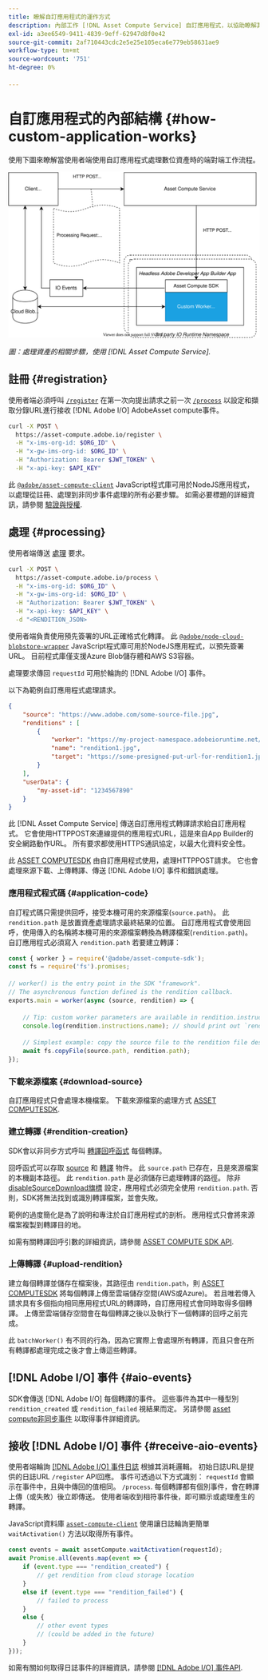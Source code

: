 ```yaml
---
title: 瞭解自訂應用程式的運作方式
description: 內部工作 [!DNL Asset Compute Service] 自訂應用程式，以協助瞭解其運作方式。
exl-id: a3ee6549-9411-4839-9eff-62947d8f0e42
source-git-commit: 2af710443cdc2e5e25e105eca6e779eb58631ae9
workflow-type: tm+mt
source-wordcount: '751'
ht-degree: 0%

---
```


# 自訂應用程式的內部結構 {#how-custom-application-works}

使用下圖來瞭解當使用者端使用自訂應用程式處理數位資產時的端對端工作流程。

![自訂應用程式工作流程](assets/customworker.svg)

*圖：處理資產的相關步驟，使用 [!DNL Asset Compute Service].*

## 註冊 {#registration}

使用者端必須呼叫 [`/register`](api.md#register) 在第一次向提出請求之前一次 [`/process`](api.md#process-request) 以設定和擷取分錄URL進行接收 [!DNL Adobe I/O] AdobeAsset compute事件。

```sh
curl -X POST \
  https://asset-compute.adobe.io/register \
  -H "x-ims-org-id: $ORG_ID" \
  -H "x-gw-ims-org-id: $ORG_ID" \
  -H "Authorization: Bearer $JWT_TOKEN" \
  -H "x-api-key: $API_KEY"
```

此 [`@adobe/asset-compute-client`](https://github.com/adobe/asset-compute-client#usage) JavaScript程式庫可用於NodeJS應用程式，以處理從註冊、處理到非同步事件處理的所有必要步驟。 如需必要標題的詳細資訊，請參閱 [驗證與授權](api.md).

## 處理 {#processing}

使用者端傳送 [處理](api.md#process-request) 要求。

```sh
curl -X POST \
  https://asset-compute.adobe.io/process \
  -H "x-ims-org-id: $ORG_ID" \
  -H "x-gw-ims-org-id: $ORG_ID" \
  -H "Authorization: Bearer $JWT_TOKEN" \
  -H "x-api-key: $API_KEY" \
  -d "<RENDITION_JSON>
```

使用者端負責使用預先簽署的URL正確格式化轉譯。 此 [`@adobe/node-cloud-blobstore-wrapper`](https://github.com/adobe/node-cloud-blobstore-wrapper#presigned-urls) JavaScript程式庫可用於NodeJS應用程式，以預先簽署URL。 目前程式庫僅支援Azure Blob儲存體和AWS S3容器。

處理要求傳回 `requestId` 可用於輪詢的 [!DNL Adobe I/O] 事件。

以下為範例自訂應用程式處理請求。

```json
{
    "source": "https://www.adobe.com/some-source-file.jpg",
    "renditions" : [
        {
            "worker": "https://my-project-namespace.adobeioruntime.net/api/v1/web/my-namespace-version/my-worker",
            "name": "rendition1.jpg",
            "target": "https://some-presigned-put-url-for-rendition1.jpg",
        }
    ],
    "userData": {
        "my-asset-id": "1234567890"
    }
}
```

此 [!DNL Asset Compute Service] 傳送自訂應用程式轉譯請求給自訂應用程式。 它會使用HTTPPOST來連線提供的應用程式URL，這是來自App Builder的安全網路動作URL。 所有要求都使用HTTPS通訊協定，以最大化資料安全性。

此 [ASSET COMPUTESDK](https://github.com/adobe/asset-compute-sdk#adobe-asset-compute-worker-sdk) 由自訂應用程式使用，處理HTTPPOST請求。 它也會處理來源下載、上傳轉譯、傳送 [!DNL Adobe I/O] 事件和錯誤處理。

<!-- TBD: Add the application diagram. -->

### 應用程式程式碼 {#application-code}

自訂程式碼只需提供回呼，接受本機可用的來源檔案(`source.path`)。 此 `rendition.path` 是放置資產處理請求最終結果的位置。 自訂應用程式會使用回呼，使用傳入的名稱將本機可用的來源檔案轉換為轉譯檔案(`rendition.path`)。 自訂應用程式必須寫入 `rendition.path` 若要建立轉譯：

```javascript
const { worker } = require('@adobe/asset-compute-sdk');
const fs = require('fs').promises;

// worker() is the entry point in the SDK "framework".
// The asynchronous function defined is the rendition callback.
exports.main = worker(async (source, rendition) => {

    // Tip: custom worker parameters are available in rendition.instructions.
    console.log(rendition.instructions.name); // should print out `rendition.jpg`.

    // Simplest example: copy the source file to the rendition file destination so as to transfer the asset as is without processing.
    await fs.copyFile(source.path, rendition.path);
});
```

### 下載來源檔案 {#download-source}

自訂應用程式只會處理本機檔案。 下載來源檔案的處理方式 [ASSET COMPUTESDK](https://github.com/adobe/asset-compute-sdk#adobe-asset-compute-worker-sdk).

### 建立轉譯 {#rendition-creation}

SDK會以非同步方式呼叫 [轉譯回呼函式](https://github.com/adobe/asset-compute-sdk#rendition-callback-for-worker-required) 每個轉譯。

回呼函式可以存取 [source](https://github.com/adobe/asset-compute-sdk#source) 和 [轉譯](https://github.com/adobe/asset-compute-sdk#rendition) 物件。 此 `source.path` 已存在，且是來源檔案的本機副本路徑。 此 `rendition.path` 是必須儲存已處理轉譯的路徑。 除非 [disableSourceDownload旗標](https://github.com/adobe/asset-compute-sdk#worker-options-optional) 設定，應用程式必須完全使用 `rendition.path`. 否則，SDK將無法找到或識別轉譯檔案，並會失敗。

範例的過度簡化是為了說明和專注於自訂應用程式的剖析。 應用程式只會將來源檔案複製到轉譯目的地。

如需有關轉譯回呼引數的詳細資訊，請參閱 [ASSET COMPUTE SDK API](https://github.com/adobe/asset-compute-sdk#api-details).

### 上傳轉譯 {#upload-rendition}

建立每個轉譯並儲存在檔案後，其路徑由 `rendition.path`，則 [ASSET COMPUTESDK](https://github.com/adobe/asset-compute-sdk#adobe-asset-compute-worker-sdk) 將每個轉譯上傳至雲端儲存空間(AWS或Azure)。 若且唯若傳入請求具有多個指向相同應用程式URL的轉譯時，自訂應用程式會同時取得多個轉譯。 上傳至雲端儲存空間會在每個轉譯之後以及執行下一個轉譯的回呼之前完成。

此 `batchWorker()` 有不同的行為，因為它實際上會處理所有轉譯，而且只會在所有轉譯都處理完成之後才會上傳這些轉譯。

## [!DNL Adobe I/O] 事件 {#aio-events}

SDK會傳送 [!DNL Adobe I/O] 每個轉譯的事件。 這些事件為其中一種型別 `rendition_created` 或 `rendition_failed` 視結果而定。 另請參閱 [asset compute非同步事件](api.md#asynchronous-events) 以取得事件詳細資訊。

## 接收 [!DNL Adobe I/O] 事件 {#receive-aio-events}

使用者端輪詢 [[!DNL Adobe I/O] 事件日誌](https://www.adobe.io/apis/experienceplatform/events/ioeventsapi.html#/Journaling) 根據其消耗邏輯。 初始日誌URL是提供的日誌URL `/register` API回應。 事件可透過以下方式識別： `requestId` 會顯示在事件中，且與中傳回的值相同。 `/process`. 每個轉譯都有個別事件，會在轉譯上傳（或失敗）後立即傳送。 使用者端收到相符事件後，即可顯示或處理產生的轉譯。

JavaScript資料庫 [`asset-compute-client`](https://github.com/adobe/asset-compute-client#usage) 使用讓日誌輪詢更簡單 `waitActivation()` 方法以取得所有事件。

```javascript
const events = await assetCompute.waitActivation(requestId);
await Promise.all(events.map(event => {
    if (event.type === "rendition_created") {
        // get rendition from cloud storage location
    }
    else if (event.type === "rendition_failed") {
        // failed to process
    }
    else {
        // other event types
        // (could be added in the future)
    }
}));
```

如需有關如何取得日誌事件的詳細資訊，請參閱 [[!DNL Adobe I/O] 事件API](https://www.adobe.io/apis/experienceplatform/events/ioeventsapi.html#!adobedocs/adobeio-events/master/events-api-reference.yaml).

<!-- TBD:
* Illustration of the controls/data flow.
* Basic overview, in text and not code, of how an application works.
-->
